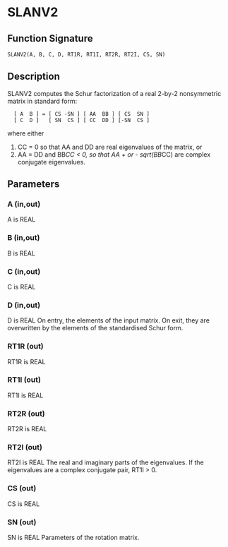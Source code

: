 # SLANV2

## Function Signature

```fortran
SLANV2(A, B, C, D, RT1R, RT1I, RT2R, RT2I, CS, SN)
```

## Description


 SLANV2 computes the Schur factorization of a real 2-by-2 nonsymmetric
 matrix in standard form:

      [ A  B ] = [ CS -SN ] [ AA  BB ] [ CS  SN ]
      [ C  D ]   [ SN  CS ] [ CC  DD ] [-SN  CS ]

 where either
 1) CC = 0 so that AA and DD are real eigenvalues of the matrix, or
 2) AA = DD and BB*CC < 0, so that AA + or - sqrt(BB*CC) are complex
 conjugate eigenvalues.

## Parameters

### A (in,out)

A is REAL

### B (in,out)

B is REAL

### C (in,out)

C is REAL

### D (in,out)

D is REAL On entry, the elements of the input matrix. On exit, they are overwritten by the elements of the standardised Schur form.

### RT1R (out)

RT1R is REAL

### RT1I (out)

RT1I is REAL

### RT2R (out)

RT2R is REAL

### RT2I (out)

RT2I is REAL The real and imaginary parts of the eigenvalues. If the eigenvalues are a complex conjugate pair, RT1I > 0.

### CS (out)

CS is REAL

### SN (out)

SN is REAL Parameters of the rotation matrix.

